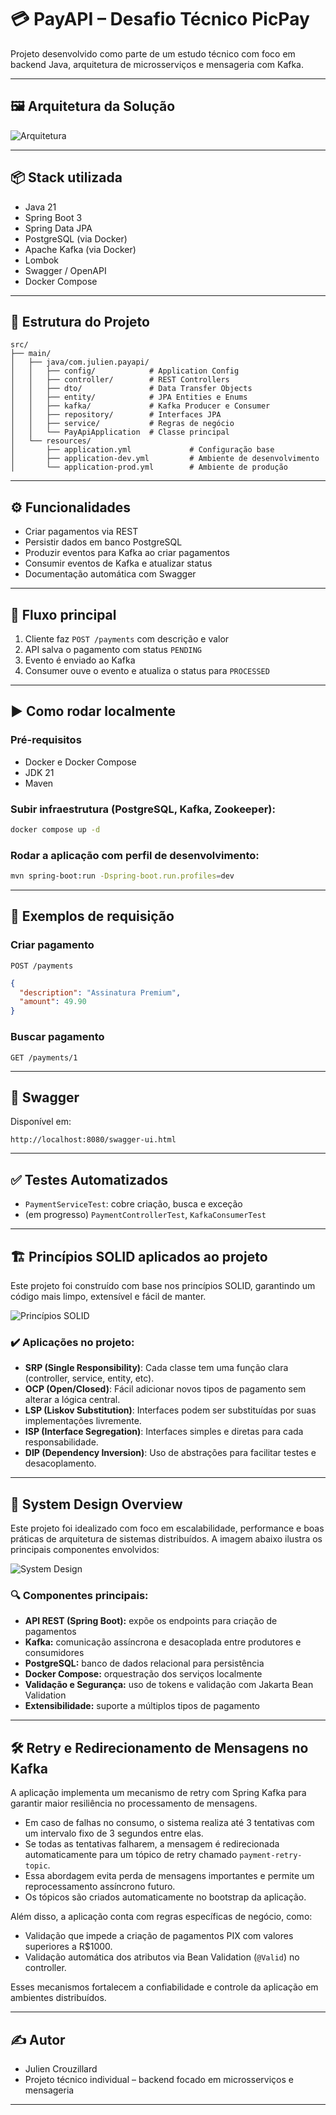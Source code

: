# 💳 PayAPI – Desafio Técnico PicPay

Projeto desenvolvido como parte de um estudo técnico com foco em backend Java, arquitetura de microsserviços e mensageria com Kafka.

---

## 🖼️ Arquitetura da Solução
![Arquitetura](docs/images/image-picpay.png)

---

## 📦 Stack utilizada

- Java 21
- Spring Boot 3
- Spring Data JPA
- PostgreSQL (via Docker)
- Apache Kafka (via Docker)
- Lombok
- Swagger / OpenAPI
- Docker Compose

---

## 📂 Estrutura do Projeto

```
src/
├── main/
│   ├── java/com.julien.payapi/
│   │   ├── config/            # Application Config
│   │   ├── controller/        # REST Controllers
│   │   ├── dto/               # Data Transfer Objects
│   │   ├── entity/            # JPA Entities e Enums
│   │   ├── kafka/             # Kafka Producer e Consumer
│   │   ├── repository/        # Interfaces JPA
│   │   ├── service/           # Regras de negócio
│   │   └── PayApiApplication  # Classe principal
│   └── resources/
│       ├── application.yml             # Configuração base
│       ├── application-dev.yml         # Ambiente de desenvolvimento
│       └── application-prod.yml        # Ambiente de produção
```

---

## ⚙️ Funcionalidades

- Criar pagamentos via REST
- Persistir dados em banco PostgreSQL
- Produzir eventos para Kafka ao criar pagamentos
- Consumir eventos de Kafka e atualizar status
- Documentação automática com Swagger

---

## 🔁 Fluxo principal

1. Cliente faz `POST /payments` com descrição e valor
2. API salva o pagamento com status `PENDING`
3. Evento é enviado ao Kafka
4. Consumer ouve o evento e atualiza o status para `PROCESSED`

---

## ▶️ Como rodar localmente

### Pré-requisitos
- Docker e Docker Compose
- JDK 21
- Maven

### Subir infraestrutura (PostgreSQL, Kafka, Zookeeper):

```bash
docker compose up -d
```

### Rodar a aplicação com perfil de desenvolvimento:

```bash
mvn spring-boot:run -Dspring-boot.run.profiles=dev
```

---

## 📮 Exemplos de requisição

### Criar pagamento

`POST /payments`

```json
{
  "description": "Assinatura Premium",
  "amount": 49.90
}
```

### Buscar pagamento

`GET /payments/1`

---

## 📑 Swagger

Disponível em:

```
http://localhost:8080/swagger-ui.html
```

---

## ✅ Testes Automatizados

- `PaymentServiceTest`: cobre criação, busca e exceção
- (em progresso) `PaymentControllerTest`, `KafkaConsumerTest`

---

## 🏗️ Princípios SOLID aplicados ao projeto

Este projeto foi construído com base nos princípios SOLID, garantindo um código mais limpo, extensível e fácil de manter.

![Princípios SOLID](docs/images/solid-project-picpay.png)

### ✔️ Aplicações no projeto:

- **SRP (Single Responsibility)**: Cada classe tem uma função clara (controller, service, entity, etc).
- **OCP (Open/Closed)**: Fácil adicionar novos tipos de pagamento sem alterar a lógica central.
- **LSP (Liskov Substitution)**: Interfaces podem ser substituídas por suas implementações livremente.
- **ISP (Interface Segregation)**: Interfaces simples e diretas para cada responsabilidade.
- **DIP (Dependency Inversion)**: Uso de abstrações para facilitar testes e desacoplamento.

---

## 🧠 System Design Overview

Este projeto foi idealizado com foco em escalabilidade, performance e boas práticas de arquitetura de sistemas distribuídos. A imagem abaixo ilustra os principais componentes envolvidos:

![System Design](docs/images/system-design.png)

### 🔍 Componentes principais:

- **API REST (Spring Boot):** expõe os endpoints para criação de pagamentos
- **Kafka:** comunicação assíncrona e desacoplada entre produtores e consumidores
- **PostgreSQL:** banco de dados relacional para persistência
- **Docker Compose:** orquestração dos serviços localmente
- **Validação e Segurança:** uso de tokens e validação com Jakarta Bean Validation
- **Extensibilidade:** suporte a múltiplos tipos de pagamento

---

## 🛠️ Retry e Redirecionamento de Mensagens no Kafka

A aplicação implementa um mecanismo de retry com Spring Kafka para garantir maior resiliência no processamento de mensagens.

- Em caso de falhas no consumo, o sistema realiza até 3 tentativas com um intervalo fixo de 3 segundos entre elas.
- Se todas as tentativas falharem, a mensagem é redirecionada automaticamente para um tópico de retry chamado `payment-retry-topic`.
- Essa abordagem evita perda de mensagens importantes e permite um reprocessamento assíncrono futuro.
- Os tópicos são criados automaticamente no bootstrap da aplicação.

Além disso, a aplicação conta com regras específicas de negócio, como:

- Validação que impede a criação de pagamentos PIX com valores superiores a R$1000.
- Validação automática dos atributos via Bean Validation (`@Valid`) no controller.

Esses mecanismos fortalecem a confiabilidade e controle da aplicação em ambientes distribuídos.

---
## ✍️ Autor

- Julien Crouzillard
- Projeto técnico individual – backend focado em microsserviços e mensageria
---
